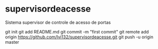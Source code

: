 supervisordeacesse
==================

Sistema supervisor de controle de acesso de portas

git init
git add README.md
git commit -m "first commit"
git remote add origin https://github.com/Ivi132/supervisordeacesse.git
git push -u origin master
